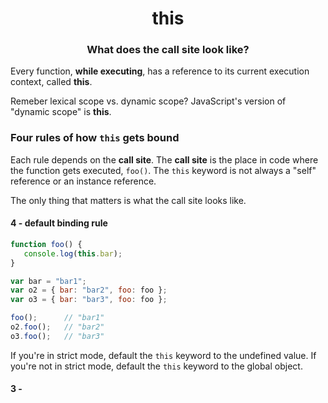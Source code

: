 <p>
  <h1 align="center">this</h2>
  <h3 align="center">What does the call site look like?</h2>
</p>

Every function, **while executing**, has a reference to its current execution context, called **this**.

Remeber lexical scope vs. dynamic scope? JavaScript's version of "dynamic scope" is **this**.

### Four rules of how `this` gets bound

Each rule depends on the **call site**. The **call site** is the place in code where the function gets executed, `foo()`. The `this` keyword is not always a "self" reference or an instance reference.

The only thing that matters is what the call site looks like.

#### 4 - default binding rule

```js
function foo() {
   console.log(this.bar);
}

var bar = "bar1";
var o2 = { bar: "bar2", foo: foo };
var o3 = { bar: "bar3", foo: foo };

foo();      // "bar1"
o2.foo();   // "bar2"
o3.foo();   // "bar3"
```

If you're in strict mode, default the `this` keyword to the undefined value. If you're not in strict mode, default the `this` keyword to the global object.

#### 3 - 
 